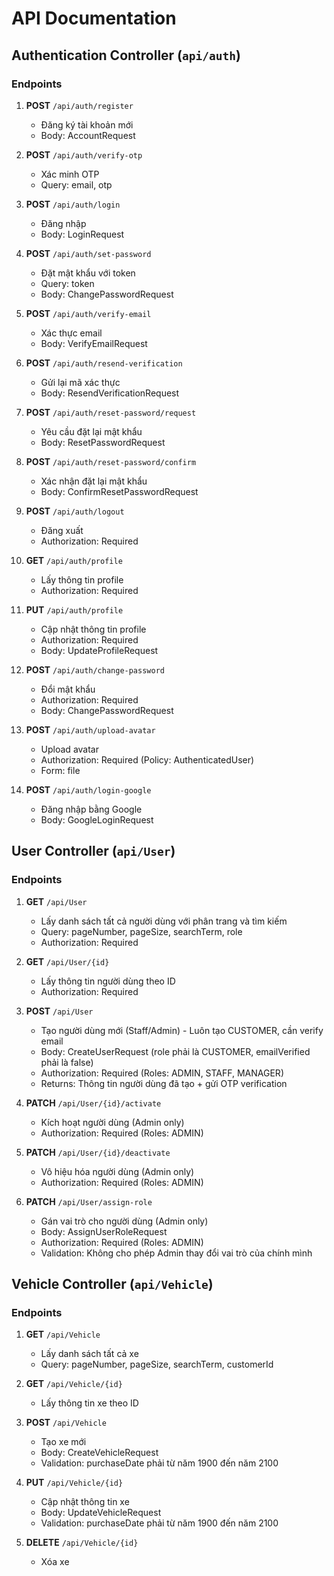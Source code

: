 # API Documentation

## Authentication Controller (`api/auth`)

### Endpoints

1. **POST** `/api/auth/register`
   - Đăng ký tài khoản mới
   - Body: AccountRequest

2. **POST** `/api/auth/verify-otp`
   - Xác minh OTP
   - Query: email, otp

3. **POST** `/api/auth/login`
   - Đăng nhập
   - Body: LoginRequest

4. **POST** `/api/auth/set-password`
   - Đặt mật khẩu với token
   - Query: token
   - Body: ChangePasswordRequest

5. **POST** `/api/auth/verify-email`
   - Xác thực email
   - Body: VerifyEmailRequest

6. **POST** `/api/auth/resend-verification`
   - Gửi lại mã xác thực
   - Body: ResendVerificationRequest

7. **POST** `/api/auth/reset-password/request`
   - Yêu cầu đặt lại mật khẩu
   - Body: ResetPasswordRequest

8. **POST** `/api/auth/reset-password/confirm`
   - Xác nhận đặt lại mật khẩu
   - Body: ConfirmResetPasswordRequest

9. **POST** `/api/auth/logout`
   - Đăng xuất
   - Authorization: Required

10. **GET** `/api/auth/profile`
    - Lấy thông tin profile
    - Authorization: Required

11. **PUT** `/api/auth/profile`
    - Cập nhật thông tin profile
    - Authorization: Required
    - Body: UpdateProfileRequest

12. **POST** `/api/auth/change-password`
    - Đổi mật khẩu
    - Authorization: Required
    - Body: ChangePasswordRequest

13. **POST** `/api/auth/upload-avatar`
    - Upload avatar
    - Authorization: Required (Policy: AuthenticatedUser)
    - Form: file

14. **POST** `/api/auth/login-google`
    - Đăng nhập bằng Google
    - Body: GoogleLoginRequest

## User Controller (`api/User`)

### Endpoints

1. **GET** `/api/User`
   - Lấy danh sách tất cả người dùng với phân trang và tìm kiếm
   - Query: pageNumber, pageSize, searchTerm, role
   - Authorization: Required

2. **GET** `/api/User/{id}`
   - Lấy thông tin người dùng theo ID
   - Authorization: Required

3. **POST** `/api/User`
   - Tạo người dùng mới (Staff/Admin) - Luôn tạo CUSTOMER, cần verify email
   - Body: CreateUserRequest (role phải là CUSTOMER, emailVerified phải là false)
   - Authorization: Required (Roles: ADMIN, STAFF, MANAGER)
   - Returns: Thông tin người dùng đã tạo + gửi OTP verification

4. **PATCH** `/api/User/{id}/activate`
   - Kích hoạt người dùng (Admin only)
   - Authorization: Required (Roles: ADMIN)

5. **PATCH** `/api/User/{id}/deactivate`
   - Vô hiệu hóa người dùng (Admin only)
   - Authorization: Required (Roles: ADMIN)

6. **PATCH** `/api/User/assign-role`
   - Gán vai trò cho người dùng (Admin only)
   - Body: AssignUserRoleRequest
   - Authorization: Required (Roles: ADMIN)
   - Validation: Không cho phép Admin thay đổi vai trò của chính mình

## Vehicle Controller (`api/Vehicle`)

### Endpoints

1. **GET** `/api/Vehicle`
   - Lấy danh sách tất cả xe
   - Query: pageNumber, pageSize, searchTerm, customerId

2. **GET** `/api/Vehicle/{id}`
   - Lấy thông tin xe theo ID

3. **POST** `/api/Vehicle`
   - Tạo xe mới
   - Body: CreateVehicleRequest
   - Validation: purchaseDate phải từ năm 1900 đến năm 2100

4. **PUT** `/api/Vehicle/{id}`
   - Cập nhật thông tin xe
   - Body: UpdateVehicleRequest
   - Validation: purchaseDate phải từ năm 1900 đến năm 2100

5. **DELETE** `/api/Vehicle/{id}`
   - Xóa xe
